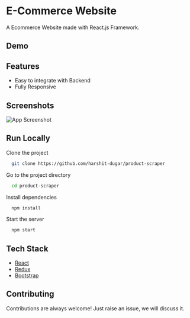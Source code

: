 # E-Commerce Website

A Ecommerce Website made with React.js Framework.


## Demo


## Features

- Easy to integrate with Backend
- Fully Responsive


## Screenshots

![App Screenshot](https://i.ibb.co/fQ293tm/image.png)



## Run Locally

Clone the project

```bash
  git clone https://github.com/harshit-dugar/product-scraper
```

Go to the project directory

```bash
  cd product-scraper
```

Install dependencies

```bash
  npm install
```

Start the server

```bash
  npm start
```



## Tech Stack

* [React](https://reactjs.org/)
* [Redux](https://redux.js.org/)
* [Bootstrap](https://getbootstrap.com/)

## Contributing

Contributions are always welcome!
Just raise an issue, we will discuss it.




